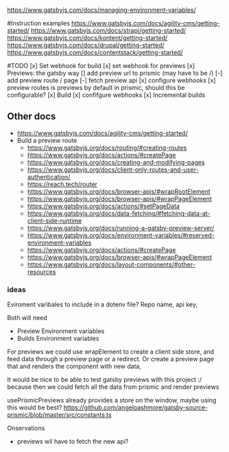 
https://www.gatsbyjs.com/docs/managing-environment-variables/


#Instruction examples
https://www.gatsbyjs.com/docs/agility-cms/getting-started/
https://www.gatsbyjs.com/docs/strapi/getting-started/
https://www.gatsbyjs.com/docs/kontent/getting-started/
https://www.gatsbyjs.com/docs/drupal/getting-started/
https://www.gatsbyjs.com/docs/contentstack/getting-started/


#TODO
[x] Set webhook for build
[x] set webhook for previews
[x] Previews: the gatsby way
    [] add preview url to prismic (may have to be /)
    [-] add preview route / page
    [-] fetch preview api
    [x] configure webhooks
    [x] preview routes is previews by default in prismic, should this be configurable?
[x] Build
    [x] confifgure webhooks
[x] Incremental builds


## Other docs
+ https://www.gatsbyjs.com/docs/agility-cms/getting-started/
+  Build a preview route
    + https://www.gatsbyjs.org/docs/routing/#creating-routes
    +  https://www.gatsbyjs.org/docs/actions/#createPage 
    +  https://www.gatsbyjs.org/docs/creating-and-modifying-pages
    + https://www.gatsbyjs.org/docs/client-only-routes-and-user-authentication/
    + https://reach.tech/router
    + https://www.gatsbyjs.org/docs/browser-apis/#wrapRootElement
    + https://www.gatsbyjs.org/docs/browser-apis/#wrapPageElement
    + https://www.gatsbyjs.org/docs/actions/#setPageData
    + https://www.gatsbyjs.org/docs/data-fetching/#fetching-data-at-client-side-runtime
    + https://www.gatsbyjs.org/docs/running-a-gatsby-preview-server/
    + https://www.gatsbyjs.org/docs/environment-variables/#reserved-environment-variables
    + https://www.gatsbyjs.org/docs/actions/#createPage
    + https://www.gatsbyjs.org/docs/browser-apis/#wrapPageElement
    + https://www.gatsbyjs.org/docs/layout-components/#other-resources
### ideas
Eviroment varibales to include in a dotenv file?
Repo name,
api key,

Both will need
+ Preview Environment variables
+ Builds Environment variables

For previews we could
use wrapElement to create a client side store, and feed data through a preview page or a redirect.
Or create a preview page that and renders the component with new data,

It would be nice to be able to test gatsby previews with this project :/ because then we could fetch all the data from prismic and render previews 

usePrismicPreviews already provides a store on the window, maybe using this would be best?
https://github.com/angeloashmore/gatsby-source-prismic/blob/master/src/constants.ts



Onservations
+ previews wil have to fetch the new api?
